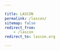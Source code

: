 ```yaml
---

title: LASCON
permalink: /lascon/
sitemap: false
redirect_from: 
    - /lascon
redirect_to: lascon.org

---
```

